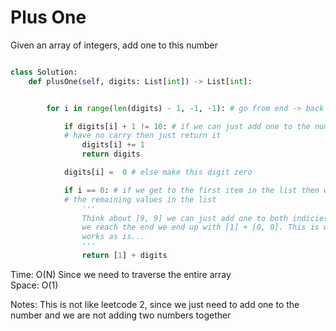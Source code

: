 # Plus One 

Given an array of integers, add one to this number

```Python

class Solution:
    def plusOne(self, digits: List[int]) -> List[int]:


        for i in range(len(digits) - 1, -1, -1): # go from end -> back

            if digits[i] + 1 != 10: # if we can just add one to the number and 
            # have no carry then just return it 
                digits[i] += 1
                return digits

            digits[i] =  0 # else make this digit zero 

            if i == 0: # if we get to the first item in the list then we just add 1 + 
            # the remaining values in the list 
                '''
                Think about [9, 9] we can just add one to both indicies, and then once
                we reach the end we end up with [1] + [0, 0]. This is why this solution 
                works as is...
                '''
                return [1] + digits
```
Time: O(N) Since we need to traverse the entire array<br>
Space: O(1)<br>

Notes: This is not like leetcode 2, since we just need to add one to the number and we are not adding two numbers together
